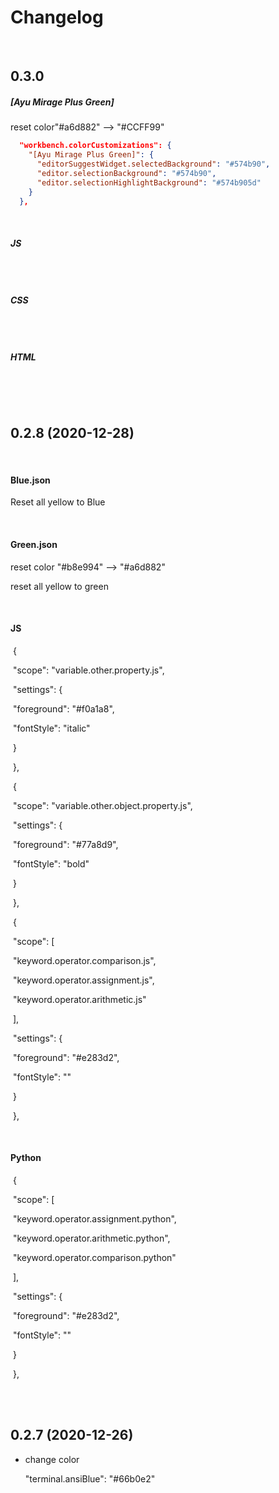 
# Changelog

<br>

## 0.3.0

##### [Ayu Mirage Plus Green]

reset color"#a6d882" --> "\#CCFF99"

```json
  "workbench.colorCustomizations": {
    "[Ayu Mirage Plus Green]": {
      "editorSuggestWidget.selectedBackground": "#574b90",
      "editor.selectionBackground": "#574b90",
      "editor.selectionHighlightBackground": "#574b905d"
    }
  },
```

<br>

##### JS

```json

```

<br>

##### CSS

```json

```

<br>

##### HTML

```json

```

<br>

<br>

## 0.2.8 (2020-12-28)

<br>

#### Blue.json

Reset all yellow to Blue

<br>

#### Green.json

reset color "#b8e994" --> "\#a6d882"

reset all yellow to green

<br>

#### JS

​		{

​          "scope": "variable.other.property.js",

​          "settings": {

​            "foreground": "#f0a1a8",

​            "fontStyle": "italic"

​          }

​        },

​        {

​          "scope": "variable.other.object.property.js",

​          "settings": {

​            "foreground": "#77a8d9",

​            "fontStyle": "bold"

​          }

​        },

​        {

​          "scope": [

​            "keyword.operator.comparison.js",

​            "keyword.operator.assignment.js",

​            "keyword.operator.arithmetic.js"

​          ],

​          "settings": {

​            "foreground": "#e283d2",

​            "fontStyle": ""

​          }

​        },

<br>

#### Python

​		    {

​          "scope": [

​            "keyword.operator.assignment.python",

​            "keyword.operator.arithmetic.python",

​            "keyword.operator.comparison.python"

​          ],

​          "settings": {

​            "foreground": "#e283d2",

​            "fontStyle": ""

​          }

​        },

<br>

<br>

## 0.2.7 (2020-12-26)

- change color

  "terminal.ansiBlue": "#66b0e2"
